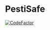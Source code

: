 # PestiSafe

[![CodeFactor](https://www.codefactor.io/repository/github/tanikyuun/pestisafe/badge/main)](https://www.codefactor.io/repository/github/tanikyuun/pestisafe/overview/main)
